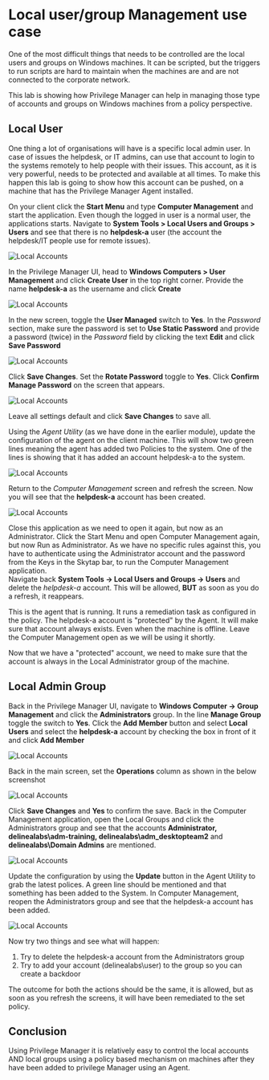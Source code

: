 # Local user/group Management use case

One of the most difficult things that needs to be controlled are the local users and groups on Windows machines. It can be scripted, but the triggers to run scripts are hard to maintain when the machines are and are not connected to the corporate network.

This lab is showing how Privilege Manager can help in managing those type of accounts and groups on Windows machines from a policy perspective.
## Local User
One thing a lot of organisations will have is a specific local admin user. In case of issues the helpdesk, or IT admins, can use that account to login to the systems remotely to help people with their issues. This account, as it is very powerful, needs to be protected and available at all times. To make this happen this lab is going to show how this account can be pushed, on a machine that has the Privilege Manager Agent installed.

On your client click the **Start Menu** and type **Computer Management** and start the application. Even though the logged in user is a normal user, the applications starts. Navigate to **System Tools > Local Users and Groups > Users** and see that there is no **helpdesk-a** user (the account the helpdesk/IT people use for remote issues).

![Local Accounts](images/lab001.png)

In the Privilege Manager UI, head to **Windows Computers > User Management** and click **Create User** in the top right corner. Provide the name **helpdesk-a** as the username and click **Create**

![Local Accounts](images/lab002.png)

In the new screen, toggle the **User Managed** switch to **Yes**. In the *Password* section, make sure the password is set to **Use Static Password** and provide a password (twice) in the *Password* field by clicking the text **Edit** and click **Save Password**

![Local Accounts](images/lab003.png)

Click **Save Changes**. Set the **Rotate Password** toggle to **Yes**. Click **Confirm Manage Password** on the screen that appears.

![Local Accounts](images/lab004.png)

Leave all settings default and click **Save Changes** to save all.

Using the *Agent Utility* (as we have done in the earlier module), update the configuration of the agent on the client machine. This will show two green lines meaning the agent has added two Policies to the system. One of the lines is showing that it has added an account helpdesk-a to the system.

![Local Accounts](images/lab005.png)

Return to the *Computer Management* screen and refresh the screen. Now you will see that the **helpdesk-a** account has been created. 

![Local Accounts](images/lab006.png)

Close this application as we need to open it again, but now as an Administrator. Click the Start Menu and open Computer Management again, but now Run as Administrator. As we have no specific rules against this, you have to authenticate using the Administrator account and the password from the Keys in the Skytap bar, to run the Computer Management application.    
Navigate back **System Tools -> Local Users and Groups -> Users** and delete the *helpdesk-a* account. This will be allowed, **BUT** as soon as you do a refresh, it reappears. 

This is the agent that is running. It runs a remediation task as configured in the policy. The helpdesk-a account is "protected" by the Agent. It will make sure that account always exists. Even when the machine is offline. Leave the Computer Management open as we will be using it shortly. 

Now that we have a "protected" account, we need to make sure that the account is always in the Local Administrator group of the machine.

## Local Admin Group

Back in the Privilege Manager UI, navigate to **Windows Computer -> Group Management** and click the **Administrators** group. In the line **Manage Group** toggle the switch to **Yes**. Click the **Add Member** button and select **Local Users** and select the **helpdesk-a** account by checking the box in front of it and click **Add Member**

![Local Accounts](images/lab007.png)

Back in the main screen, set the **Operations** column as shown in the below screenshot

![Local Accounts](images/lab008.png)

Click **Save Changes** and **Yes** to confirm the save. Back in the Computer Management application, open the Local Groups and click the Administrators group and see that the accounts **Administrator, delinealabs\adm-training, delinealabs\adm_desktopteam2** and **delinealabs\Domain Admins** are mentioned.

![Local Accounts](images/lab009.png)

Update the configuration by using the **Update** button in the Agent Utility to grab the latest polices. A green line should be mentioned and that something has been added to the System. In Computer Management, reopen the Administrators group and see that the helpdesk-a account has been added.

![Local Accounts](images/lab010.png)

Now try two things and see what will happen: 

1. Try to delete the helpdesk-a account from the Administrators group
2. Try to add your account (delinealabs\user) to the group so you can create a backdoor

The outcome for both the actions should be the same, it is allowed, but as soon as you refresh the screens, it will have been remediated to the set policy.

## Conclusion

Using Privilege Manager it is relatively easy to control the local accounts AND local groups using a policy based mechanism on machines after they have been added to privilege Manager using an Agent.

   